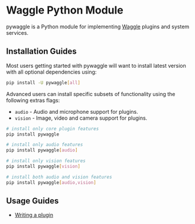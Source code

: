 # Waggle Python Module

pywaggle is a Python module for implementing [Waggle](https://github.com/waggle-sensor/waggle) plugins and system services.

## Installation Guides

Most users getting started with pywaggle will want to install latest version with all optional dependencies using:

```sh
pip install -U pywaggle[all]
```

Advanced users can install specific subsets of functionality using the following extras flags:

* `audio` - Audio and microphone support for plugins.
* `vision` - Image, video and camera support for plugins.

```sh
# install only core plugin features
pip install pywaggle

# install only audio features
pip install pywaggle[audio]

# install only vision features
pip install pywaggle[vision]

# install both audio and vision features
pip install pywaggle[audio,vision]
```

## Usage Guides

* [Writing a plugin](./docs/writing-a-plugin.md)
